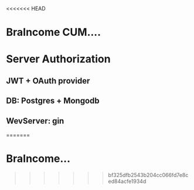 <<<<<<< HEAD
# BraIncome CUM....

# Server Authorization 

## JWT + OAuth provider
## DB: Postgres + Mongodb
## WevServer: gin
=======
# BraIncome...
>>>>>>> bf325dfb2543b204cc066fd7e8ced84acfe1934d

